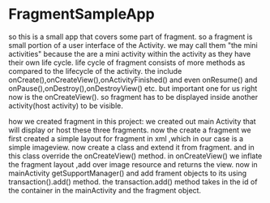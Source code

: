 # FragmentSampleApp

so this is a small app that covers some part of fragment.
so a fragment is small portion of a user interface of the Activity.
we may call them "the mini activities" because the are a mini activity within the activity as they have their own life cycle.
life cycle of fragment consists of more methods as compared to the lifecycle of the activity.
the include onCreate(),onCreateView(),onActivityFinished() and even onResume() and onPause(),onDestroy(),onDestroyView() etc.
but important one for us right now is the onCreateView().
so fragment has to be displayed inside another activity(host activity) to be visible.

how we created fragment in this project:
                   we created out main Activity that will display or host these three fragments.
                   now the create a fragment we first created a simple layout for fragment in xml ,which in our case is a simple imageview.
                   now create a class and extend it from fragment.
                   and in this class override the onCreateView() method.
                   in onCreateView() we inflate the fragment layout ,add over image resource and returns the view.
                   now in mainActivity getSupportManager() and add frament objects to its using transaction().add() method.
                   the transaction.add() method takes in the id of the container in the mainActivity and the fragment object.
